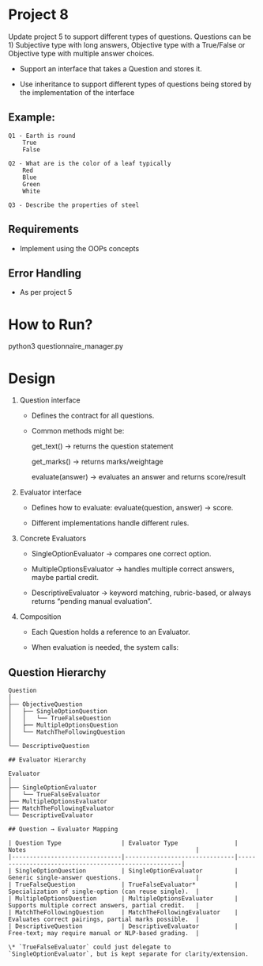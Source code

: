 # Project 8

Update project 5 to support different types of questions. Questions can be 1) Subjective type with long answers, Objective type with a True/False or Objective type with multiple answer choices.

* Support an interface that takes a Question and stores it.

* Use inheritance to support different types of questions being stored by the implementation of the interface

## Example:

    Q1 - Earth is round
        True
        False

    Q2 - What are is the color of a leaf typically
        Red
        Blue
        Green
        White

    Q3 - Describe the properties of steel

## Requirements
* Implement using the OOPs concepts

## Error Handling
* As per project 5

# How to Run?
python3 questionnaire_manager.py

# Design

1. Question interface

    - Defines the contract for all questions.

    - Common methods might be:

        get_text() → returns the question statement

        get_marks() → returns marks/weightage

        evaluate(answer) → evaluates an answer and returns score/result

2. Evaluator interface

    - Defines how to evaluate: evaluate(question, answer) → score.

    - Different implementations handle different rules.

3. Concrete Evaluators

    - SingleOptionEvaluator → compares one correct option.

    - MultipleOptionsEvaluator → handles multiple correct answers, maybe partial credit.

    - DescriptiveEvaluator → keyword matching, rubric-based, or always returns “pending manual evaluation”.

4. Composition

    - Each Question holds a reference to an Evaluator.

    - When evaluation is needed, the system calls:

## Question Hierarchy

```text
Question
│
├── ObjectiveQuestion
│   ├── SingleOptionQuestion
│   │   └── TrueFalseQuestion
│   ├── MultipleOptionsQuestion
│   └── MatchTheFollowingQuestion
│
└── DescriptiveQuestion

## Evaluator Hierarchy

Evaluator
│
├── SingleOptionEvaluator
│   └── TrueFalseEvaluator
├── MultipleOptionsEvaluator
├── MatchTheFollowingEvaluator
└── DescriptiveEvaluator

## Question → Evaluator Mapping

| Question Type                 | Evaluator Type                | Notes                                                |
|-------------------------------|-------------------------------|------------------------------------------------------|
| SingleOptionQuestion          | SingleOptionEvaluator         | Generic single-answer questions.                     |
| TrueFalseQuestion             | TrueFalseEvaluator*           | Specialization of single-option (can reuse single).  |
| MultipleOptionsQuestion       | MultipleOptionsEvaluator      | Supports multiple correct answers, partial credit.   |
| MatchTheFollowingQuestion     | MatchTheFollowingEvaluator    | Evaluates correct pairings, partial marks possible.  |
| DescriptiveQuestion           | DescriptiveEvaluator          | Free-text; may require manual or NLP-based grading.  |

\* `TrueFalseEvaluator` could just delegate to `SingleOptionEvaluator`, but is kept separate for clarity/extension.
```

